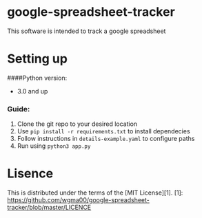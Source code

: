 # google-spreadsheet-tracker
This software is intended to track a google spreadsheet 

# Setting up
####Python version:
- 3.0 and up 

### Guide:
1. Clone the git repo to your desired location 
2. Use ``pip install -r requirements.txt`` to install dependecies
2. Follow instructions in ``details-example.yaml`` to configure paths
4. Run using ``python3 app.py``

# Lisence

This is distributed under the terms of the [MIT License][1].
   [1]: https://github.com/wgma00/google-spreadsheet-tracker/blob/master/LICENCE    
